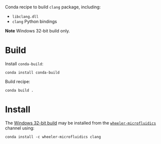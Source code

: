 Conda recipe to build `clang` package, including:

 - `libclang.dll`
 - `clang` Python bindings

**Note** Windows 32-bit build only.

Build
=====

Install `conda-build`:

    conda install conda-build

Build recipe:

    conda build .


Install
=======

The [Windows 32-bit build][1] may be installed from the
[`wheeler-microfluidics`][2] channel using:

    conda install -c wheeler-microfluidics clang


[1]: https://anaconda.org/wheeler-microfluidics/clang
[2]: https://anaconda.org/wheeler-microfluidics
